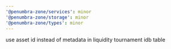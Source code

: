 ```yaml
---
'@penumbra-zone/services': minor
'@penumbra-zone/storage': minor
'@penumbra-zone/types': minor
---
```


use asset id instead of metadata in liquidity tournament idb table
